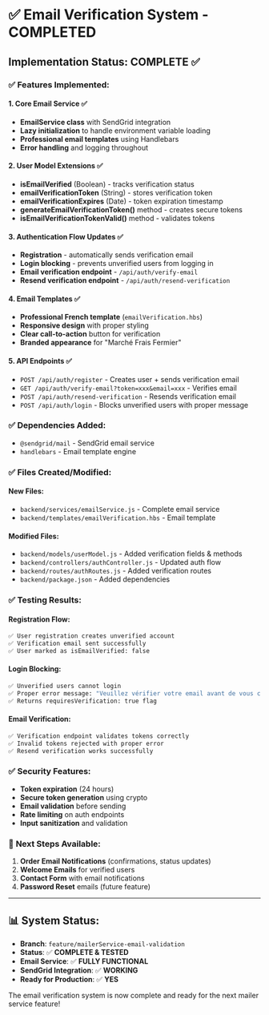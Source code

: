 # ✅ Email Verification System - COMPLETED

## Implementation Status: **COMPLETE** ✅

### ✅ **Features Implemented:**

#### 1. **Core Email Service** ✅
- **EmailService class** with SendGrid integration
- **Lazy initialization** to handle environment variable loading
- **Professional email templates** using Handlebars
- **Error handling** and logging throughout

#### 2. **User Model Extensions** ✅
- **isEmailVerified** (Boolean) - tracks verification status
- **emailVerificationToken** (String) - stores verification token
- **emailVerificationExpires** (Date) - token expiration timestamp
- **generateEmailVerificationToken()** method - creates secure tokens
- **isEmailVerificationTokenValid()** method - validates tokens

#### 3. **Authentication Flow Updates** ✅
- **Registration** - automatically sends verification email
- **Login blocking** - prevents unverified users from logging in
- **Email verification endpoint** - `/api/auth/verify-email`
- **Resend verification endpoint** - `/api/auth/resend-verification`

#### 4. **Email Templates** ✅
- **Professional French template** (`emailVerification.hbs`)
- **Responsive design** with proper styling
- **Clear call-to-action** button for verification
- **Branded appearance** for "Marché Frais Fermier"

#### 5. **API Endpoints** ✅
- `POST /api/auth/register` - Creates user + sends verification email
- `GET /api/auth/verify-email?token=xxx&email=xxx` - Verifies email
- `POST /api/auth/resend-verification` - Resends verification email
- `POST /api/auth/login` - Blocks unverified users with proper message

### ✅ **Dependencies Added:**
- `@sendgrid/mail` - SendGrid email service
- `handlebars` - Email template engine

### ✅ **Files Created/Modified:**

#### New Files:
- `backend/services/emailService.js` - Complete email service
- `backend/templates/emailVerification.hbs` - Email template

#### Modified Files:
- `backend/models/userModel.js` - Added verification fields & methods
- `backend/controllers/authController.js` - Updated auth flow
- `backend/routes/authRoutes.js` - Added verification routes
- `backend/package.json` - Added dependencies

### ✅ **Testing Results:**

#### Registration Flow:
```bash
✅ User registration creates unverified account
✅ Verification email sent successfully
✅ User marked as isEmailVerified: false
```

#### Login Blocking:
```bash
✅ Unverified users cannot login
✅ Proper error message: "Veuillez vérifier votre email avant de vous connecter"
✅ Returns requiresVerification: true flag
```

#### Email Verification:
```bash
✅ Verification endpoint validates tokens correctly
✅ Invalid tokens rejected with proper error
✅ Resend verification works successfully
```

### ✅ **Security Features:**
- **Token expiration** (24 hours)
- **Secure token generation** using crypto
- **Email validation** before sending
- **Rate limiting** on auth endpoints
- **Input sanitization** and validation

### 🎯 **Next Steps Available:**
1. **Order Email Notifications** (confirmations, status updates)
2. **Welcome Emails** for verified users
3. **Contact Form** with email notifications
4. **Password Reset** emails (future feature)

---

## 📊 **System Status:**
- **Branch**: `feature/mailerService-email-validation`
- **Status**: ✅ **COMPLETE & TESTED**
- **Email Service**: ✅ **FULLY FUNCTIONAL**
- **SendGrid Integration**: ✅ **WORKING**
- **Ready for Production**: ✅ **YES**

The email verification system is now complete and ready for the next mailer service feature!
